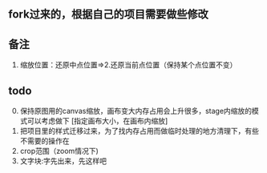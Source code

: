 ## fork过来的，根据自己的项目需要做些修改

## 备注
1. 缩放位置：还原中点位置=>2.还原当前点位置（保持某个点位置不变）


## todo
0. 保持原图用的canvas缩放，画布变大内存占用会上升很多，stage内缩放的模式可以考虑做下
[指定画布大小，在画布内缩放]
1. 把项目里的样式迁移过来，为了找内存占用而做临时处理的地方清理下，有些不需要的操作在
2. crop范围（zoom情况下)
3. 文字块:字先出来，先这样吧